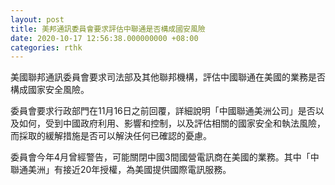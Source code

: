 ```yaml
---
layout: post
title: 美邦通訊委員會要求評估中聯通是否構成國安風險
date: 2020-10-17 12:56:38.000000000 +08:00
categories: rthk
---
```


美國聯邦通訊委員會要求司法部及其他聯邦機構，評估中國聯通在美國的業務是否構成國家安全風險。

委員會要求行政部門在11月16日之前回覆，詳細說明「中國聯通美洲公司」是否以及如何，受到中國政府利用、影響和控制，以及評估相關的國家安全和執法風險，而採取的緩解措施是否可以解決任何已確認的憂慮。

委員會今年4月曾經警告，可能關閉中國3間國營電訊商在美國的業務。其中「中聯通美洲」有接近20年授權，為美國提供國際電訊服務。

